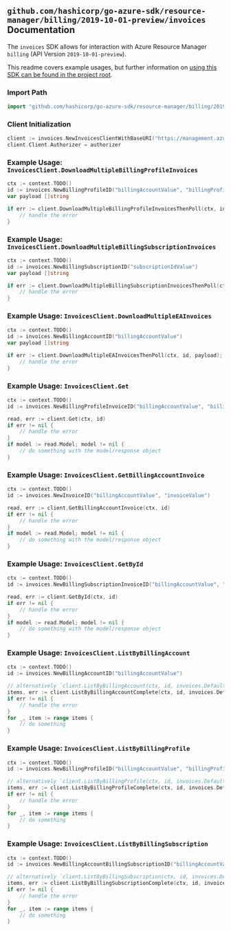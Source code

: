 
## `github.com/hashicorp/go-azure-sdk/resource-manager/billing/2019-10-01-preview/invoices` Documentation

The `invoices` SDK allows for interaction with Azure Resource Manager `billing` (API Version `2019-10-01-preview`).

This readme covers example usages, but further information on [using this SDK can be found in the project root](https://github.com/hashicorp/go-azure-sdk/tree/main/docs).

### Import Path

```go
import "github.com/hashicorp/go-azure-sdk/resource-manager/billing/2019-10-01-preview/invoices"
```


### Client Initialization

```go
client := invoices.NewInvoicesClientWithBaseURI("https://management.azure.com")
client.Client.Authorizer = authorizer
```


### Example Usage: `InvoicesClient.DownloadMultipleBillingProfileInvoices`

```go
ctx := context.TODO()
id := invoices.NewBillingProfileID("billingAccountValue", "billingProfileValue")
var payload []string

if err := client.DownloadMultipleBillingProfileInvoicesThenPoll(ctx, id, payload); err != nil {
	// handle the error
}
```


### Example Usage: `InvoicesClient.DownloadMultipleBillingSubscriptionInvoices`

```go
ctx := context.TODO()
id := invoices.NewBillingSubscriptionID("subscriptionIdValue")
var payload []string

if err := client.DownloadMultipleBillingSubscriptionInvoicesThenPoll(ctx, id, payload); err != nil {
	// handle the error
}
```


### Example Usage: `InvoicesClient.DownloadMultipleEAInvoices`

```go
ctx := context.TODO()
id := invoices.NewBillingAccountID("billingAccountValue")
var payload []string

if err := client.DownloadMultipleEAInvoicesThenPoll(ctx, id, payload); err != nil {
	// handle the error
}
```


### Example Usage: `InvoicesClient.Get`

```go
ctx := context.TODO()
id := invoices.NewBillingProfileInvoiceID("billingAccountValue", "billingProfileValue", "invoiceValue")

read, err := client.Get(ctx, id)
if err != nil {
	// handle the error
}
if model := read.Model; model != nil {
	// do something with the model/response object
}
```


### Example Usage: `InvoicesClient.GetBillingAccountInvoice`

```go
ctx := context.TODO()
id := invoices.NewInvoiceID("billingAccountValue", "invoiceValue")

read, err := client.GetBillingAccountInvoice(ctx, id)
if err != nil {
	// handle the error
}
if model := read.Model; model != nil {
	// do something with the model/response object
}
```


### Example Usage: `InvoicesClient.GetById`

```go
ctx := context.TODO()
id := invoices.NewBillingSubscriptionInvoiceID("billingAccountValue", "billingSubscriptionValue", "invoiceValue")

read, err := client.GetById(ctx, id)
if err != nil {
	// handle the error
}
if model := read.Model; model != nil {
	// do something with the model/response object
}
```


### Example Usage: `InvoicesClient.ListByBillingAccount`

```go
ctx := context.TODO()
id := invoices.NewBillingAccountID("billingAccountValue")

// alternatively `client.ListByBillingAccount(ctx, id, invoices.DefaultListByBillingAccountOperationOptions())` can be used to do batched pagination
items, err := client.ListByBillingAccountComplete(ctx, id, invoices.DefaultListByBillingAccountOperationOptions())
if err != nil {
	// handle the error
}
for _, item := range items {
	// do something
}
```


### Example Usage: `InvoicesClient.ListByBillingProfile`

```go
ctx := context.TODO()
id := invoices.NewBillingProfileID("billingAccountValue", "billingProfileValue")

// alternatively `client.ListByBillingProfile(ctx, id, invoices.DefaultListByBillingProfileOperationOptions())` can be used to do batched pagination
items, err := client.ListByBillingProfileComplete(ctx, id, invoices.DefaultListByBillingProfileOperationOptions())
if err != nil {
	// handle the error
}
for _, item := range items {
	// do something
}
```


### Example Usage: `InvoicesClient.ListByBillingSubscription`

```go
ctx := context.TODO()
id := invoices.NewBillingAccountBillingSubscriptionID("billingAccountValue", "billingSubscriptionValue")

// alternatively `client.ListByBillingSubscription(ctx, id, invoices.DefaultListByBillingSubscriptionOperationOptions())` can be used to do batched pagination
items, err := client.ListByBillingSubscriptionComplete(ctx, id, invoices.DefaultListByBillingSubscriptionOperationOptions())
if err != nil {
	// handle the error
}
for _, item := range items {
	// do something
}
```
